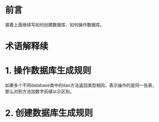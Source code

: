 # 前言

接着上面继续写如何创建数据库、如何操作数据库。

# 术语解释续 #

# 1. 操作数据库生成规则 #

如果多个不同database类中的dao方法返回类型相同，表示操作的是同一张表，那么对到方法加数字前缀以示区别。


# 2. 创建数据库生成规则 #




